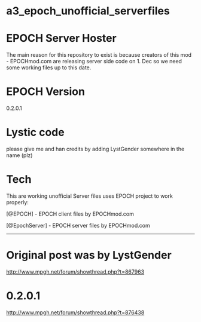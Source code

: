 a3_epoch_unofficial_serverfiles
===============================

EPOCH Server Hoster
===============================
The main reason for this repository to exist is because creators of this mod - EPOCHmod.com are releasing server side code on 1. Dec so we need some working files up to this date.


EPOCH Version
===============================
0.2.0.1


Lystic code
===============================
please give me and han credits by adding LystGender somewhere in the name (plz)


Tech
===============================
This are working unofficial Server files uses EPOCH project to work properly:

[@EPOCH] - EPOCH client files by EPOCHmod.com

[@EpochServer] - EPOCH server files by EPOCHmod.com

----
Original post was by LystGender 
===============================
http://www.mpgh.net/forum/showthread.php?t=867963 

0.2.0.1 
===============================
http://www.mpgh.net/forum/showthread.php?t=876438
